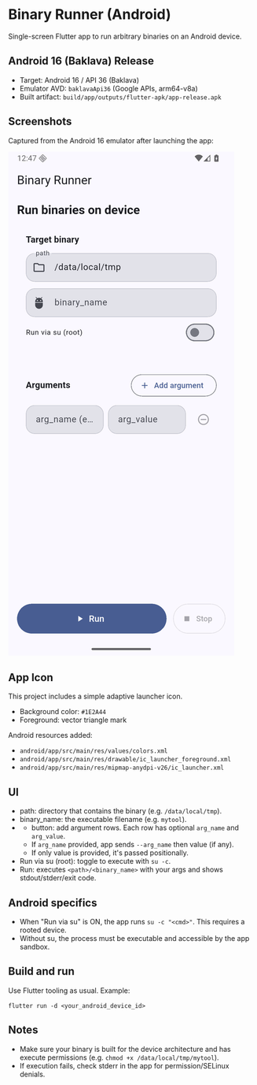 # Binary Runner (Android)

Single-screen Flutter app to run arbitrary binaries on an Android device.

## Android 16 (Baklava) Release
- Target: Android 16 / API 36 (Baklava)
- Emulator AVD: `baklavaApi36` (Google APIs, arm64-v8a)
- Built artifact: `build/app/outputs/flutter-apk/app-release.apk`

## Screenshots
Captured from the Android 16 emulator after launching the app:

![Android 16 Emulator – Home](docs/screenshots/android16_home.png)

## App Icon
This project includes a simple adaptive launcher icon.
- Background color: `#1E2A44`
- Foreground: vector triangle mark

Android resources added:
- `android/app/src/main/res/values/colors.xml`
- `android/app/src/main/res/drawable/ic_launcher_foreground.xml`
- `android/app/src/main/res/mipmap-anydpi-v26/ic_launcher.xml`

## UI
- path: directory that contains the binary (e.g. `/data/local/tmp`).
- binary_name: the executable filename (e.g. `mytool`).
- + button: add argument rows. Each row has optional `arg_name` and `arg_value`.
  - If `arg_name` provided, app sends `--arg_name` then value (if any).
  - If only value is provided, it's passed positionally.
- Run via su (root): toggle to execute with `su -c`.
- Run: executes `<path>/<binary_name>` with your args and shows stdout/stderr/exit code.

## Android specifics
- When "Run via su" is ON, the app runs `su -c "<cmd>"`. This requires a rooted device.
- Without su, the process must be executable and accessible by the app sandbox.

## Build and run
Use Flutter tooling as usual. Example:

```
flutter run -d <your_android_device_id>
```

## Notes
- Make sure your binary is built for the device architecture and has execute permissions (e.g. `chmod +x /data/local/tmp/mytool`).
- If execution fails, check stderr in the app for permission/SELinux denials.
